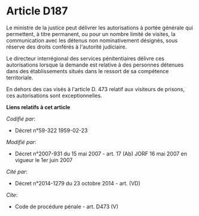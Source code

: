 # Article D187

Le ministre de la justice peut délivrer les autorisations à portée générale qui permettent, à titre permanent, ou pour un
nombre limité de visites, la communication avec les détenus non nominativement désignés, sous réserve des droits conférés à
l'autorité judiciaire. 

Le directeur interrégional des services pénitentiaires délivre ces autorisations lorsque la demande est relative à des
personnes détenues dans des établissements situés dans le ressort de sa compétence territoriale. 

En dehors des cas visés à l'article D. 473 relatif aux visiteurs de prisons, ces autorisations sont exceptionnelles.

**Liens relatifs à cet article**

_Codifié par_:

  - Décret n°59-322 1959-02-23

_Modifié par_:

  - Décret n°2007-931 du 15 mai 2007 - art. 17 (Ab) JORF 16 mai 2007 en vigueur le 1er juin 2007

_Cité par_:

  - Décret n°2014-1279 du 23 octobre 2014 - art. (VD)

_Cite_:

  - Code de procédure pénale - art. D473 (V)
